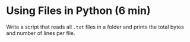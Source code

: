 # Using Files in Python (6 min)
Write a script that reads all `.txt` files in a folder and prints the total bytes and number of lines per file.
